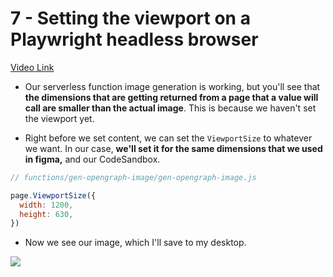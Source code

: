 # 7 - Setting the viewport on a Playwright headless browser

[Video Link](https://egghead.io/lessons/puppeteer-setting-the-viewport-on-a-playwright-headless-browser)

- Our serverless function image generation is working, but you'll see that **the dimensions that are getting returned from a page that a value will call are smaller than the actual image**. This is because we haven't set the viewport yet.

- Right before we set content, we can set the `ViewportSize` to whatever we want. In our case, **we'll set it for the same dimensions that we used in figma,** and our CodeSandbox.

```js
// functions/gen-opengraph-image/gen-opengraph-image.js

page.ViewportSize({
  width: 1200,
  height: 630,
})
```

- Now we see our image, which I'll save to my desktop.

![](https://res.cloudinary.com/dg3gyk0gu/image/upload/v1586898829/transcript-images/07-viewport-final.jpg)
